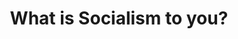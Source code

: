 ---
layout: post
type: episode
title: What is Socialism to you?
epnumber: 10
section: 0
description: William and Dr. Kade Roundy from Texas discuss the range of perspectives among people from different countries and different political persuasions. Is socialism what the Soviets had or what Scandinavians now have? Is it economic solidarity or the beginnings of a dictatorship?
image: /images/ep10banner.jpg
audio: s1!733d7
video: 3fFM8oSW1Ig
transcript: 1
categories: [socialism, libertarianism]
tags: [interview]
comments: true
---